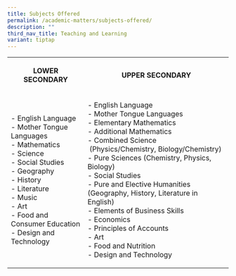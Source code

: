 ```yaml
---
title: Subjects Offered
permalink: /academic-matters/subjects-offered/
description: ""
third_nav_title: Teaching and Learning
variant: tiptap
---
```

<table style="minWidth: 50px">
<colgroup>
<col>
<col>
</colgroup>
<tbody>
<tr>
<th rowspan="1" colspan="1">
<p>LOWER SECONDARY
<br>
</p>
</th>
<th rowspan="1" colspan="1">
<p>UPPER SECONDARY
<br>
</p>
</th>
</tr>
<tr>
<td rowspan="1" colspan="1">
<p>- English Language
<br>- Mother Tongue Languages
<br>- Mathematics
<br>- Science
<br>- Social Studies
<br>- Geography
<br>- History
<br>- Literature
<br>- Music
<br>- Art
<br>- Food and Consumer Education
<br>- Design and Technology</p>
</td>
<td rowspan="1" colspan="1">
<p>- English Language
<br>- Mother Tongue Languages
<br>- Elementary Mathematics
<br>- Additional Mathematics
<br>- Combined Science &nbsp;(Physics/Chemistry, Biology/Chemistry)
<br>- Pure Sciences (Chemistry, Physics, Biology)
<br>- Social Studies
<br>- Pure and Elective Humanities (Geography, History, Literature in English)
<br>- Elements of Business Skills
<br>- Economics
<br>- Principles of Accounts
<br>- Art
<br>- Food and Nutrition
<br>- Design and Technology</p>
</td>
</tr>
</tbody>
</table>
<p></p>
